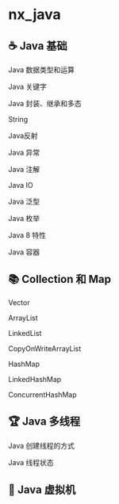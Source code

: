 # nx_java


##  ☕ Java 基础

Java 数据类型和运算

Java 关键字

Java 封装、继承和多态

String

Java反射

Java 异常

Java 注解

Java IO

Java 泛型

Java 枚举

Java 8 特性

Java 容器

## 📚 Collection 和 Map
Vector

ArrayList

LinkedList

CopyOnWriteArrayList

HashMap

LinkedHashMap

ConcurrentHashMap


## 🏆 Java 多线程

Java 创建线程的方式

Java 线程状态



## 🥇 Java 虚拟机
















